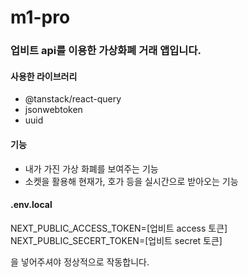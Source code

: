 # m1-pro

### 업비트 api를 이용한 가상화폐 거래 앱입니다.

#### 사용한 라이브러리
- @tanstack/react-query
- jsonwebtoken
- uuid

#### 기능
- 내가 가진 가상 화폐를 보여주는 기능
- 소켓을 활용해 현재가, 호가 등을 실시간으로 받아오는 기능

#### .env.local
NEXT_PUBLIC_ACCESS_TOKEN=[업비트 access 토큰]  
NEXT_PUBLIC_SECERT_TOKEN=[업비트 secret 토큰]

을 넣어주셔야 정상적으로 작동합니다.
